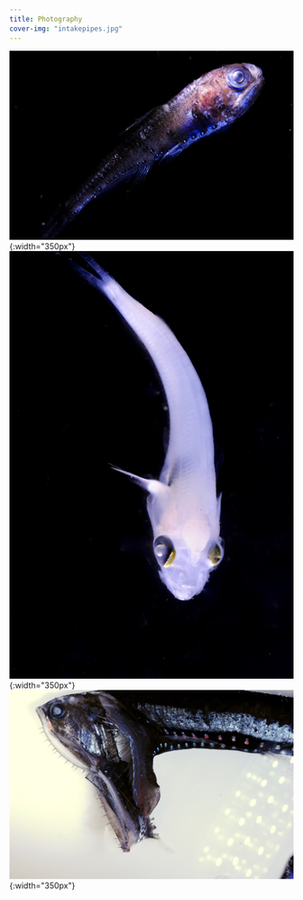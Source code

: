 ```yaml
---
title: Photography
cover-img: "intakepipes.jpg"
---
```


![fish](photography_page/DSC_2477.jpg){:width="350px"}
![whitefish](photography_page/DSC_2849.jpg){:width="350px"}
![chompy](photography_page/DSC_2372.jpg){:width="350px"}
